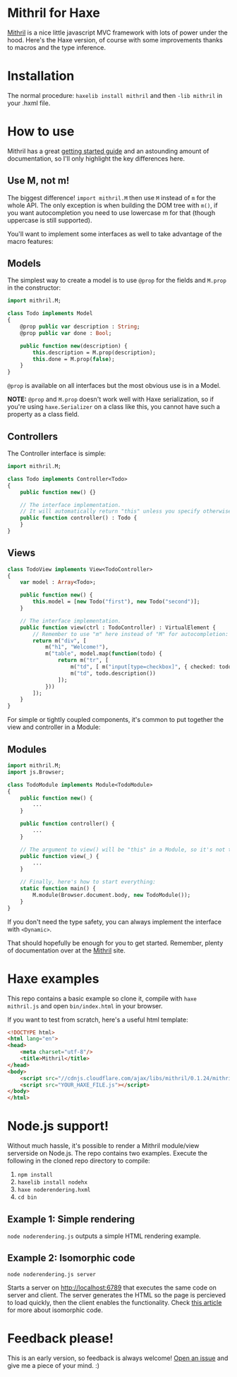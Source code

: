 # Mithril for Haxe

[Mithril](http://lhorie.github.io/mithril/index.html) is a nice little javascript MVC framework with lots of power under the hood. Here's the Haxe version, of course with some improvements thanks to macros and the type inference.

# Installation

The normal procedure: `haxelib install mithril` and then `-lib mithril` in your .hxml file.

# How to use

Mithril has a great [getting started guide](http://lhorie.github.io/mithril/getting-started.html) and an astounding amount of documentation, so I'll only highlight the key differences here.

## Use M, not m!

The biggest difference! `import mithril.M` then use `M` instead of `m` for the whole API. The only exception is when building the DOM tree with `m()`, if you want autocompletion you need to use lowercase m for that (though uppercase is still supported).

You'll want to implement some interfaces as well to take advantage of the macro features:

## Models

The simplest way to create a model is to use `@prop` for the fields and `M.prop` in the constructor:

```haxe
import mithril.M;

class Todo implements Model
{
    @prop public var description : String;
    @prop public var done : Bool;

    public function new(description) {
        this.description = M.prop(description);
        this.done = M.prop(false);
    }
}
```

`@prop` is available on all interfaces but the most obvious use is in a Model.

**NOTE:** `@prop` and `M.prop` doesn't work well with Haxe serialization, so if you're using `haxe.Serializer` on a class like this, you cannot have such a property as a class field.

## Controllers

The Controller interface is simple:

```haxe
import mithril.M;

class Todo implements Controller<Todo>
{
    public function new() {}

    // The interface implementation.
    // It will automatically return "this" unless you specify otherwise.
    public function controller() : Todo {
    }
}
```

## Views

```haxe
class TodoView implements View<TodoController>
{
    var model : Array<Todo>;

    public function new() {
        this.model = [new Todo("first"), new Todo("second")];
    }

    // The interface implementation.
    public function view(ctrl : TodoController) : VirtualElement {
        // Remember to use "m" here instead of "M" for autocompletion:
        return m("div", [
            m("h1", "Welcome!"),
            m("table", model.map(function(todo) {
                return m("tr", [
                    m("td", [ m("input[type=checkbox]", { checked: todo.done() }) ]),
                    m("td", todo.description())
                ]);
            }))
        ]);
    }
}
```

For simple or tightly coupled components, it's common to put together the view and controller in a Module:

## Modules

```haxe
import mithril.M;
import js.Browser;

class TodoModule implements Module<TodoModule>
{
    public function new() {
        ...
    }

    public function controller() {
        ...
    }

    // The argument to view() will be "this" in a Module, so it's not that useful.
    public function view(_) {
        ...
    }

    // Finally, here's how to start everything:
    static function main() {
        M.module(Browser.document.body, new TodoModule());
    }
}
```

If you don't need the type safety, you can always implement the interface with `<Dynamic>`.

That should hopefully be enough for you to get started. Remember, plenty of documentation over at the [Mithril](http://lhorie.github.io/mithril/index.html) site.

# Haxe examples

This repo contains a basic example so clone it, compile with `haxe mithril.js` and open `bin/index.html` in your browser.

If you want to test from scratch, here's a useful html template:

```html
<!DOCTYPE html>
<html lang="en">
<head>
    <meta charset="utf-8"/>
    <title>Mithril</title>
</head>
<body>
    <script src="//cdnjs.cloudflare.com/ajax/libs/mithril/0.1.24/mithril.min.js"></script>
    <script src="YOUR_HAXE_FILE.js"></script>
</body>
</html>
```

# Node.js support!

Without much hassle, it's possible to render a Mithril module/view serverside on Node.js. The repo contains two examples. Execute the following in the cloned repo directory to compile:

1. `npm install`
1. `haxelib install nodehx`
1. `haxe noderendering.hxml`
1. `cd bin`

## Example 1: Simple rendering

`node noderendering.js` outputs a simple HTML rendering example.

## Example 2: Isomorphic code

`node noderendering.js server`

Starts a server on [http://localhost:6789](http://localhost:6789) that executes the same code on server and client. The server generates the HTML so the page is percieved to load quickly, then the client enables the functionality. Check [this article](http://artsy.github.io/blog/2013/11/30/rendering-on-the-server-and-client-in-node-dot-js/) for more about isomorphic code.

# Feedback please!

This is an early version, so feedback is always welcome! [Open an issue](https://github.com/ciscoheat/mithril-hx/issues) and give me a piece of your mind. :)
